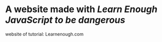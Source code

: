 # A website made with *Learn Enough JavaScript to be dangerous*
website of tutorial: Learnenough.com
